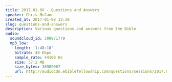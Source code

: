 ```yaml
---
title: 2017.01.08 - Questions and Answers
speaker: Chris McCann
created_at: 2017-01-08 13:30
slug: questions-and-answers
description: Various questions and answers from the Bible
audio:
  soundcloud_id: 309971779
  mp3_low:
    length: '1:48:18'
    bitrate: 48 Kbps
    sample_rate: 44100 Hz
    size: 37.2 MB
    size_bytes: 38989087
    url: http://audiocdn.ebiblefellowship.com/questions/sessions/2017.01.08_McCann_-_Questions_and_Answers.mp3
---
```

